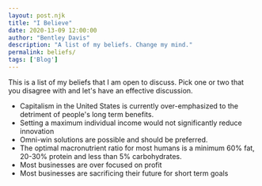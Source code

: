 ```yaml
---
layout: post.njk
title: "I Believe"
date: 2020-13-09 12:00:00
author: "Bentley Davis"
description: "A list of my beliefs. Change my mind."
permalink: beliefs/
tags: ['Blog']
---
```

This is a list of my beliefs that I am open to discuss. Pick one or two that you disagree with and let's have an effective discussion.

- Capitalism in the United States is currently over-emphasized to the detriment of people's long term benefits.
- Setting a maximum individual income would not significantly reduce innovation
- Omni-win solutions are possible and should be preferred.
- The optimal macronutrient ratio for most humans is a minimum 60% fat, 20-30% protein and less than 5% carbohydrates.
- Most businesses are over focused on profit
- Most businesses are sacrificing their future for short term goals
